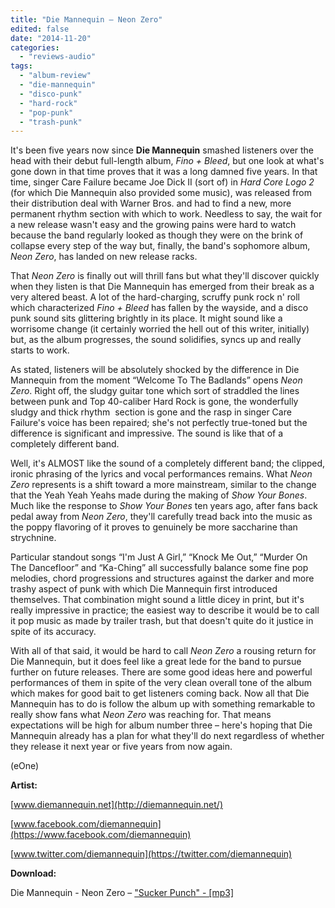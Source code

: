 ```yaml
---
title: "Die Mannequin – Neon Zero"
edited: false
date: "2014-11-20"
categories:
  - "reviews-audio"
tags:
  - "album-review"
  - "die-mannequin"
  - "disco-punk"
  - "hard-rock"
  - "pop-punk"
  - "trash-punk"
---
```


It's been five years now since **Die Mannequin** smashed listeners over the head with their debut full-length album, _Fino + Bleed_, but one look at what's gone down in that time proves that it was a long damned five years. In that time, singer Care Failure became Joe Dick II (sort of) in _Hard Core Logo 2_ (for which Die Mannequin also provided some music), was released from their distribution deal with Warner Bros. and had to find a new, more permanent rhythm section with which to work. Needless to say, the wait for a new release wasn't easy and the growing pains were hard to watch because the band regularly looked as though they were on the brink of collapse every step of the way but, finally, the band's sophomore album, _Neon Zero_, has landed on new release racks.

That _Neon Zero_ is finally out will thrill fans but what they'll discover quickly when they listen is that Die Mannequin has emerged from their break as a very altered beast. A lot of the hard-charging, scruffy punk rock n' roll which characterized _Fino + Bleed_ has fallen by the wayside, and a disco punk sound sits glittering brightly in its place. It might sound like a worrisome change (it certainly worried the hell out of this writer, initially) but, as the album progresses, the sound solidifies, syncs up and really starts to work.

As stated, listeners will be absolutely shocked by the difference in Die Mannequin from the moment “Welcome To The Badlands” opens _Neon Zero_. Right off, the sludgy guitar tone which sort of straddled the lines between punk and Top 40-caliber Hard Rock is gone, the wonderfully sludgy and thick rhythm  section is gone and the rasp in singer Care Failure's voice has been repaired; she's not perfectly true-toned but the difference is significant and impressive. The sound is like that of a completely different band.

Well, it's ALMOST like the sound of a completely different band; the clipped, ironic phrasing of the lyrics and vocal performances remains. What _Neon Zero_ represents is a shift toward a more mainstream, similar to the change that the Yeah Yeah Yeahs made during the making of _Show Your Bones_. Much like the response to _Show Your Bones_ ten years ago, after fans back pedal away from _Neon Zero_, they'll carefully tread back into the music as the poppy flavoring of it proves to genuinely be more saccharine than strychnine.

Particular standout songs “I'm Just A Girl,” “Knock Me Out,” “Murder On The Dancefloor” and “Ka-Ching” all successfully balance some fine pop melodies, chord progressions and structures against the darker and more trashy aspect of punk with which Die Mannequin first introduced themselves. That combination might sound a little dicey in print, but it's really impressive in practice; the easiest way to describe it would be to call it pop music as made by trailer trash, but that doesn't quite do it justice in spite of its accuracy.

With all of that said, it would be hard to call _Neon Zero_ a rousing return for Die Mannequin, but it does feel like a great lede for the band to pursue further on future releases. There are some good ideas here and powerful performances of them in spite of the very clean overall tone of the album which makes for good bait to get listeners coming back. Now all that Die Mannequin has to do is follow the album up with something remarkable to really show fans what _Neon Zero_ was reaching for. That means expectations will be high for album number three – here's hoping that Die Mannequin already has a plan for what they'll do next regardless of whether they release it next year or five years from now again.

(eOne)

**Artist:**

[www.diemannequin.net](http://diemannequin.net/)

[www.facebook.com/diemannequin](https://www.facebook.com/diemannequin)

[www.twitter.com/diemannequin](https://twitter.com/diemannequin)

**Download:**

Die Mannequin - Neon Zero – ["Sucker Punch" - \[mp3\]](http://www.groundcontrolmag.com/music/Die_Mannequin-Sucker_Punch.mp3)
